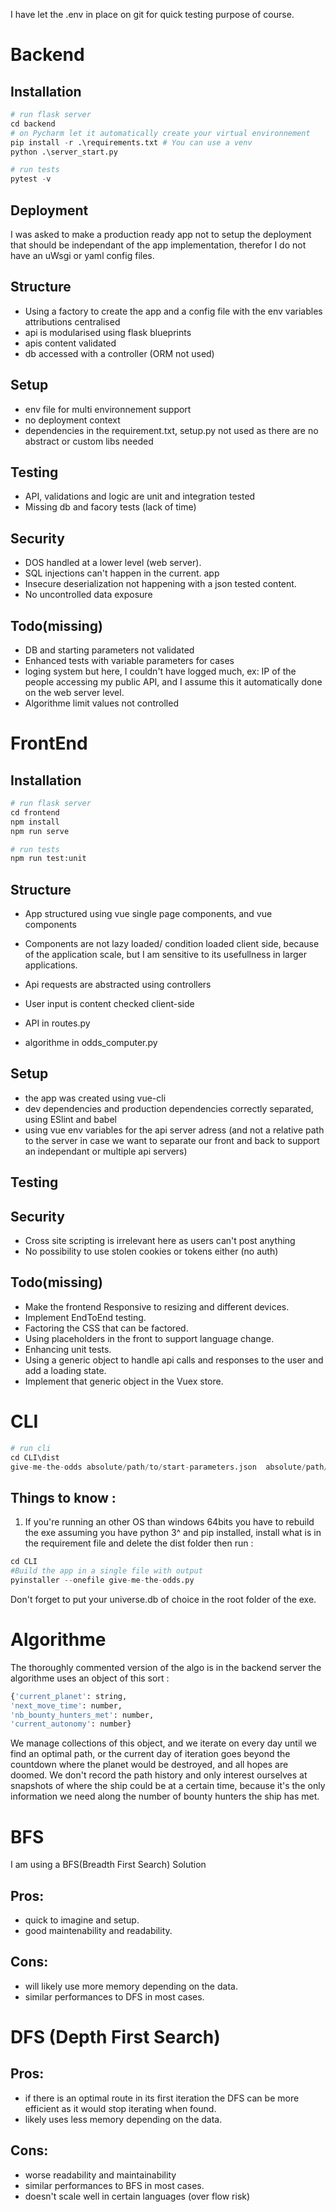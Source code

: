 I have let the .env in place on git for quick testing purpose of course.

# Backend
## Installation

```python
# run flask server
cd backend
# on Pycharm let it automatically create your virtual environnement
pip install -r .\requirements.txt # You can use a venv
python .\server_start.py       

# run tests
pytest -v
```

## Deployment
I was asked to make a production ready app not to setup the deployment that should be independant of the app implementation, therefor I do not have an uWsgi or yaml config files.
## Structure
- Using a factory to create the app and a config file with the env variables attributions centralised
- api is modularised using flask blueprints
- apis content validated
- db accessed with a controller (ORM not used)
## Setup
- env file for multi environnement support
- no deployment context
- dependencies in the requirement.txt, setup.py not used as there are no abstract or custom libs needed
## Testing
- API, validations and logic are unit and integration tested
- Missing db and facory tests (lack of time)
## Security
- DOS handled at a lower level (web server).
- SQL injections can't happen in the current.
app
- Insecure deserialization not happening with a json tested content.
- No uncontrolled data exposure

## Todo(missing)
- DB and starting parameters not validated
- Enhanced tests with variable parameters for cases
- loging system but here, I couldn't have logged much, ex: IP of the people accessing my public API, and I assume this it automatically done on the web server level.
- Algorithme limit values not controlled

# FrontEnd
## Installation

```python
# run flask server
cd frontend
npm install
npm run serve  

# run tests
npm run test:unit
```
## Structure
- App structured using vue single page components, and vue components
- Components are not lazy loaded/ condition loaded client side, because of the application scale, but I am sensitive to its usefullness in larger applications.
- Api requests are abstracted using controllers
- User input is content checked client-side

- API in routes.py
- algorithme in odds_computer.py
## Setup
- the app was created using vue-cli
- dev dependencies and production dependencies correctly separated, using ESlint and babel
- using vue env variables for the api server adress (and not a relative path to the server in case we want to separate our front and back to support an independant or multiple api servers)

## Testing

## Security
-	Cross site scripting is irrelevant here as users can't post anything
-	No possibility to use stolen cookies or tokens either (no auth)

## Todo(missing)

- Make the frontend Responsive to resizing and different devices.
- Implement EndToEnd testing.
- Factoring the CSS that can be factored.
- Using placeholders in the front to support language change.
- Enhancing unit tests.
- Using a generic object to handle api calls and responses to the user and add a loading state.
- Implement that generic object in the Vuex store.

# CLI

```python
# run cli
cd CLI\dist
give-me-the-odds absolute/path/to/start-parameters.json  absolute/path/to/empire-parameters.json
```
## Things to know :
1. If you're running an other OS than windows 64bits you have to rebuild the exe 
assuming you have python 3^ and pip installed, install what is in the requirement file and delete the dist folder
then run :
```python
cd CLI
#Build the app in a single file with output
pyinstaller --onefile give-me-the-odds.py
```
Don't forget to put your universe.db of choice in the root folder of the exe.

# Algorithme
The thoroughly commented version of the algo is in the backend server
the algorithme uses an object of this sort :
```python
{'current_planet': string,
'next_move_time': number,
'nb_bounty_hunters_met': number,
'current_autonomy': number}
```
We manage collections of this object, and we iterate on every day until we find an optimal path, or the current day of iteration goes beyond the countdown where the planet would be destroyed, and all hopes are doomed.
We don't record the path history and only interest ourselves at snapshots of where the ship could be at a certain time, because it's the only information we need along the number of bounty hunters the ship has met.
# BFS
I am using a BFS(Breadth First Search) Solution 
## Pros:
- quick to imagine and setup.
- good maintenability and readability.
## Cons:
- will likely use more memory depending on the data.
- similar performances to DFS in most cases.

# DFS (Depth First Search) 
## Pros:
- if there is an optimal route in its first iteration the DFS can be more efficient as it would stop iterating when found.
- likely uses less memory depending on the data.

## Cons:
- worse readability and maintainability 
- similar performances to BFS in most
cases.
- doesn't scale well in certain languages
(over flow risk)
